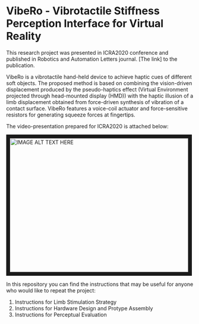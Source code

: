 # VibeRo - Vibrotactile Stiffness Perception Interface for Virtual Reality

This research project was presented in ICRA2020 conference and published in Robotics and Automation Letters journal. [The link] to the publication.

VibeRo is a vibrotactile hand-held device to achieve haptic cues of different soft objects. The proposed method is based on combining the vision-driven displacement produced by the pseudo-haptics effect (Virtual Environment projected through head-mounted display (HMD)) with the haptic illusion of a limb displacement obtained from force-driven synthesis of vibration of a contact surface. VibeRo features a voice-coil actuator and force-sensitive resistors for generating squeeze forces at fingertips. 

The video-presentation prepared for ICRA2020 is attached below:

<a href="http://www.youtube.com/watch?feature=player_embedded&v=zBJVJ5MA_d0
" target="_blank"><img src="http://img.youtube.com/vi/zBJVJ5MA_d0/0.jpg" 
alt="IMAGE ALT TEXT HERE" width="480" height="360" border="10" /></a>


In this repository you can find the instructions that may be useful for anyone who would like to repeat the project:
1. Instructions for Limb Stimulation Strategy 
2. Instructions for Hardware Design and Protype Assembly
3. Instructions for Perceptual Evaluation


[Link]: https://ieeexplore.ieee.org/document/8988217

